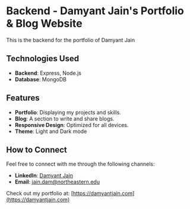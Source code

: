 # Backend - Damyant Jain's Portfolio & Blog Website

This is the backend for the portfolio of Damyant Jain

## Technologies Used

- **Backend**: Express, Node.js
- **Database**: MongoDB

## Features

- **Portfolio**: Displaying my projects and skills.
- **Blog**: A section to write and share blogs.
- **Responsive Design**: Optimized for all devices.
- **Theme**: Light and Dark mode

## How to Connect

Feel free to connect with me through the following channels:

- **LinkedIn**: [Damyant Jain](https://www.linkedin.com/in/damyant)
- **Email**: jain.dam@northeastern.edu

Check out my portfolio at: [https://damyantjain.com](https://damyantjain.com)
